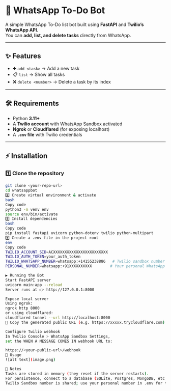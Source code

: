 # 📱 WhatsApp To-Do Bot

A simple WhatsApp To-Do list bot built using **FastAPI** and **Twilio’s WhatsApp API**.  
You can **add, list, and delete tasks** directly from WhatsApp.

---

## ✨ Features

- ➕ `add <task>` → Add a new task  
- 📋 `list` → Show all tasks  
- ❌ `delete <number>` → Delete a task by its index  

---

## 🛠 Requirements

- Python **3.11+**  
- A **Twilio account** with WhatsApp Sandbox activated  
- **Ngrok** or **Cloudflared** (for exposing localhost)  
- A **`.env` file** with Twilio credentials  

---

## ⚡ Installation

### 1️⃣ Clone the repository
```bash
git clone <your-repo-url>
cd whatsappbot
2️⃣ Create virtual environment & activate
bash
Copy code
python3 -m venv env
source env/bin/activate
3️⃣ Install dependencies
bash
Copy code
pip install fastapi uvicorn python-dotenv twilio python-multipart
4️⃣ Create a .env file in the project root
env
Copy code
TWILIO_ACCOUNT_SID=ACXXXXXXXXXXXXXXXXXXXXXXXX
TWILIO_AUTH_TOKEN=your_auth_token
TWILIO_WHATSAPP_NUMBER=whatsapp:+14155238886   # Twilio sandbox number
PERSONAL_NUMBER=whatsapp:+91XXXXXXXXXX        # Your personal WhatsApp number

▶️ Running the Bot
Start FastAPI server
uvicorn main:app --reload
Server runs at 👉 http://127.0.0.1:8000

Expose local server
Using ngrok:
ngrok http 8000
or using cloudflared:
cloudflared tunnel --url http://localhost:8000
📌 Copy the generated public URL (e.g. https://xxxxx.trycloudflare.com)

Configure Twilio webhook
In Twilio Console > WhatsApp Sandbox Settings,
set the WHEN A MESSAGE COMES IN webhook URL to:

https://<your-public-url>/webhook
📲 Usage
![alt text](image.png)

📝 Notes
Tasks are stored in memory (they reset if the server restarts).
For persistence, connect to a database (SQLite, Postgres, MongoDB, etc.).
Twilio Sandbox number is shared; use your personal number in .env for testing.
